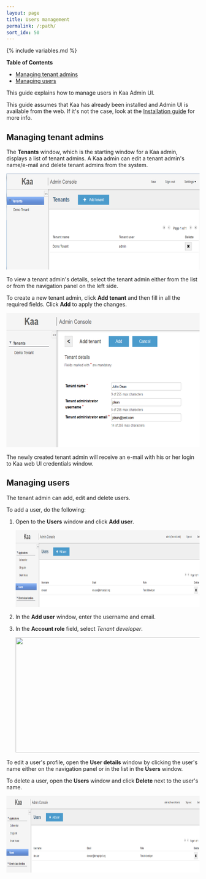 ```yaml
---
layout: page
title: Users management
permalink: /:path/
sort_idx: 50
---
```


{% include variables.md %}

**Table of Contents**

- [Managing tenant admins](#managing-tenant-admins)
- [Managing users](#managing-users)

This guide explains how to manage users in Kaa Admin UI.

This guide assumes that Kaa has already been installed and Admin UI is available from the web. If it's not the case, look at the [Installation guide]({{root_url}}Programming-guide/Getting-started/#installation) for more info.

## Managing tenant admins

The **Tenants** window, which is the starting window for a Kaa admin, displays a list of tenant admins. A Kaa admin can edit a tenant admin's name/e-mail and delete tenant admins from the system.

<img src="attach/image2015-3-5%2014-4-25.png" width="600" height="250">

To view a tenant admin's details, select the tenant admin either from the list or from the navigation panel on the left side.

To create a new tenant admin, click **Add tenant** and then fill in all the required fields. Click **Add** to apply the changes.

<img src="attach/image2015-3-5%2014-6-33.png" width="600" height="350">

The newly created tenant admin will receive an e-mail with his or her login to Kaa web UI credentials window.

## Managing users

The tenant admin can add, edit and delete users.

To add a user, do the following:

1. Open to the **Users** window and click **Add user**.

    <img src="attach/image2015-3-4%2016-54-48.png" width="850" height="200">

2. In the **Add user** window, enter the username and email.
3. In the **Account role** field, select _Tenant developer_.

   <img src="attach/image2015-3-4%2016-54-1.png" width="500" height="300">

To edit a user's profile, open the **User details** window by clicking the user's name either on the navigation panel or in the list in the **Users** window.

To delete a user, open the **Users** window and click **Delete** next to the user's name.

<img src="attach/image2015-3-4%2016-54-48.png" width="850" height="200">
